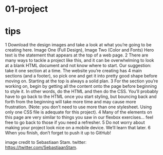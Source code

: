 # 01-project
# tips
1 Download the design images and take a look at what you’re going to be creating here. Image One (Full Design), Image Two (Color and Fonts)
Hero text is the statement that appears at the top of a web page.
2 There are many ways to tackle a project like this, and it can be overwhelming to look at a blank HTML document and not know where to start. Our suggestion: take it one section at a time. The website you’re creating has 4 main sections (and a footer), so pick one and get it into pretty good shape before moving on. Starting at the top is always a solid plan.
3 For the section you’re working on, begin by getting all the content onto the page before beginning to style it. In other words, do the HTML and then do the CSS. You’ll probably have to go back to the HTML once you start styling, but bouncing back and forth from the beginning will take more time and may cause more frustration. (Note: you don’t need to use more than one stylesheet. Using only one CSS file is adequate for this project).
4 Many of the elements on this page are very similar to things you saw in our flexbox exercises… feel free to go back to those if you need a refresher.
5 Do not worry about making your project look nice on a mobile device. We’ll learn that later.
6 When you finish, don’t forget to push it up to GitHub!

image credit to Sebastiaan Stam. twitter: https://twitter.com/SebastiaanStam.